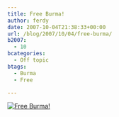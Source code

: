 ```yaml
---
title: Free Burma!
author: ferdy
date: 2007-10-04T21:38:33+00:00
url: /blog/2007/10/04/free-burma/
b2007:
  - 10
bcategories:
  - Off topic
btags:
  - Burma
  - Free

---
```

<!-- Free Burma! Image -->


  
<a href="http://www.free-burma.org" target="_blank"><img src="http://freeburma.s3.amazonaws.com/free_burma_03.jpg" alt="Free Burma!" border="0" /></a>
  
<!-- End Free Burma! Image -->